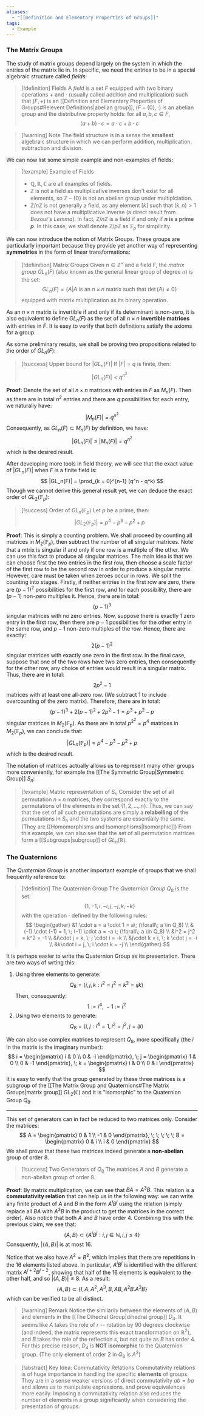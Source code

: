 ```yaml
---
aliases:
  - "[[Definition and Elementary Properties of Groups]]"
tags:
  - Example
---
```

###  The Matrix Groups

The study of matrix groups depend largely on the system in which the entries of the matrix lie in. In specific, we need the entries to be in a special algebraic structure called *fields*: 

>[!definition] Fields
>A *field* is a set $F$ equipped with two binary operations $+$ and $\cdot$ (usually called addition and multiplication) such that $(F, +)$ is an [[Definition and Elementary Properties of Groups#Relevent Definitions|abelian group]], $(F- \{0\}, \cdot)$ is an abelian group and the distributive property holds: for all $a, b, c \in F$,
>$$
>(a+b)\cdot c = a\cdot c+b \cdot c
>$$ 

>[!warning] Note
>The field structure is in a sense the **smallest** algebraic structure in which we can perform addition, multiplication, subtraction and division. 

We can now list some simple example and non-examples of fields:

>[!example] Example of Fields
>* $\mathbb{Q}, \mathbb{R}, \mathbb{C}$ are all examples of fields. 
>* $\mathbb{Z}$ is not a field as multiplicative inverses don't exist for all elements, so $\mathbb{Z} - \{0\}$ is not an abelian group under multiplciation. 
>* $\mathbb{Z} / n\mathbb{Z}$ is not generally a field, as any element $[k]$ such that $(k, n) > 1$ does not have a multiplicative inverse (a direct result from *Bezout's Lemma*). In fact, $\mathbb{Z} / n\mathbb{Z}$ is a field if and only if **$n$ is a prime $p$**. In this case, we shall denote $\mathbb{Z} / p\mathbb{Z}$ as $\mathbb{F}_p$ for simplicity. 

We can now introduce the notion of Matrix Groups. These groups are particularly important because they provide yet another way of representing **symmetries** in the form of linear transformations: 

>[!defiinition] Matrix Groups
>Given $n \in \mathbb{Z}^{+}$ and a field $F$, the *matrix group* $GL_n(F)$ (also known as the general linear group of degree $n$) is the set:
>$$
>GL_n(F) = \{ A | A \text{ is an } n \times n \text{ matrix such that } \det(A) \neq 0  \}
>$$
>equipped with matrix multiplication as its binary operation. 

As an $n \times n$ matrix is invertible if and only if its determinant is non-zero, it is also equivalent to define $GL_n(F)$ as the set of all $n \times n$ **invertible matrices** with entries in $F$. It is easy to verify that both definitions satisfy the axioms for a group. 

As some preliminary results, we shall be proving two propositions related to the order of $GL_n(F)$: 

>[!success] Upper bound for $|GL_n(F)|$
>If $|F| = q$ is finite, then:
>$$
>|GL_n(F)| < q^{n^2}
>$$

**Proof**: Denote the set of all $n \times n$ matrices with entries in $F$ as $M_n(F)$. Then as there are in total $n^2$ entries and there are $q$ possibilities for each entry, we naturally have:
$$
|M_n(F)| = q^{n^2}
$$
Consequently, as $GL_n(F) \subset M_n(F)$ by definition, we have:
$$
|GL_n(F)| \leq |M_n(F)| = q^{n^2}
$$
which is the desired result. 

After developing more tools in field theory, we will see that the exact value of $|GL_n(F)|$ when $F$ is a finite field is: 
$$
|GL_n(F)| = \prod_{k = 0}^{n-1} (q^n - q^k)
$$
Though we cannot derive this general result yet, we can deduce the exact order of $GL_2(\mathbb{F}_p)$: 

>[!success] Order of $GL_n(\mathbb{F}_p)$
>Let $p$ be a prime, then:
>$$
>|GL_2(\mathbb{F}_p)| = p^4 - p^3 - p^2 + p
>$$

**Proof**: This is simply a counting problem. We shall proceed by counting all matrices in $M_2(\mathbb{F}_p)$, then subtract the number of all singular matrices. Note that a mtrix is singular if and only if one row is a multiple of the other. We can use this fact to produce all singular matrices. The main idea is that we can choose first the two entries in the first row, then choose a scale factor of the first row to be the second row in order to produce a singular matrix. However, care must be taken when zeroes occur in rows. We split the counting into stages. Firstly, if neither entries in the first row are zero, there are $(p-1)^2$ possibilities for the first row, and for each possibility, there are $(p-1)$ non-zero multiples it. Hence, there are in total:
$$
(p-1)^3
$$
singular matrices with no zero entries. Now, suppose there is exactly $1$ zero entry in the first row, then there are $p-1$ possibilities for the other entry in the same row, and $p-1$ non-zero multiples of the row. Hence, there are exactly:
$$
2(p-1)^2
$$
singular matrices with exactly one zero in the first row. In the final case, suppose that one of the two rows have two zero entries, then consequently for the other row, any choice of entries would result in a singular matrix. Thus, there are in total:
$$
2p^2 - 1
$$
matrices with at least one all-zero row. (We subtract $1$ to include overcounting of the zero matrix). Therefore, there are in total:
$$
(p-1)^3 + 2(p-1)^2+2p^2-1 = p^3 + p^2 - p
$$
singular matrices in $M_2(\mathbb{F}_p)$. As there are in total $p^{2^2} = p^4$ matrices in $M_2(\mathbb{F}_p)$, we can conclude that:
$$
|GL_n(\mathbb{F}_p)| = p^4 - p^3 - p^2 + p
$$
which is the desired result. 

The notation of matrices actually allows us to represent many other groups more conveniently, for example the [[The Symmetric Group|Symmetric Group]] $S_n$: 

>[!example] Matric representation of $S_n$
>Consider the set of all permutation $n \times n$ matrices, they correspond exactly to the permutations of the elements in the set $\{ 1, 2, ..., n \}$. Thus, we can say that the set of all such permutations are simply a **relabelling** of the permutations in $S_n$ and the two systems are essentially the same. (They are [[Homomorphisms and Isomorphisms|Isomorphic]]) From this example, we can also see that the set of all permutation matrices form a [[Subgroups|subgroup]] of $GL_n(\mathbb{R})$. 

### The Quaternions

The *Quaternion Group* is another important example of groups that we shall frequently reference to: 

>[!definition] The Quaternion Group
>The *Quaternion Group* $Q_8$ is the set:
>$$
>\{ 1, -1, i, -i, j, -j, k, -k \}
>$$
>with the operation $\cdot$ defined by the following rules:
>$$
>\begin{gather}
>	&1 \cdot a = a \cdot 1 = a\;  (\forall\;  a \in Q_8) \\
>	&(-1) \cdot (-1) = 1, \; (-1) \cdot a = -a \;  (\forall\;  a \in Q_8)  \\
>	&i^2 = j^2 = k^2 = -1 \\
>	&i\cdot j = k, \; j \cdot i = -k \\
>	&j\cdot k = i, \; k \cdot j = -i \\
>	&k\cdot i = j, \; i \cdot k = -j \\
>\end{gather}
>$$

It is perhaps easier to write the Quaternion Group as its presentation. There are two ways of wrting this: 
1. Using three elements to generate: 
	$$
	Q_8 = \langle i, j, k: i^2 = j^2 = k^2 = ijk \rangle
	$$
	Then, consequently: 
	$$
	1 := i^4, \; -1 := i^2
	$$
2. Using two elements to generate: 
	$$
	Q_8 = \langle i, j: i^4 = 1, i^2 = j^2, j = iji \rangle
	$$

We can also use complex matrices to represent $Q_8$, more specifically (the $i$ in the matrix is the imaginary number): 
$$
i = \begin{pmatrix}
	i & 0 \\
	0 & -i
\end{pmatrix}, \; j = \begin{pmatrix}
	1 & 0 \\
	0 & -1
\end{pmatrix}, \; k = \begin{pmatrix}
	i & 0 \\
	0 & i
\end{pmatrix}
$$
It is easy to verify that the group generated by these three matrices is a subgroup of the [[The Matrix Group and Quaternions#The Matrix Groups|matrix group]] $GL_2(\mathbb{C})$ and it is "isomorphic" to the Quaternion Group $Q_8$. 

_____________________________________________________________________

This set of generators can in fact be reduced to two matrices only. Consider the matrices: 
$$
A = \begin{pmatrix}
	0 & 1 \\
	-1 & 0
\end{pmatrix}, \; \; \; \; \; 
B = \begin{pmatrix}
	0 & i \\
	i & 0
\end{pmatrix}
$$
We shall prove that these two matrices indeed generate a **non-abelian** group of order $8$. 

>[!success] Two Generators of $Q_8$
>The matrices $A$ and $B$ generate a non-abelian group of order $8$. 

**Proof**: By matrix multiplication, we can see that $BA = A^3B$. This relation is a **commutativity relation** that can help us in the following way: we can write any finite product of $A$ and $B$ in the form $A^iB^j$ using the relation (simply replace all $BA$ with $A^3B$ in the product to get the matrices in the correct order). Also notice that both $A$ and $B$ have order $4$. Combining this with the previous claim, we see that: 
$$
\langle A, B \rangle \subset \{A^iB^j : i, j \in \mathbb{N}, i, j \leq 4\}
$$
Consquently, $|\langle A, B \rangle|$ is at most $16$. 

Notice that we also have $A^2 = B^2$, which implies that there are repetitions in the $16$ elements listed above. In particular, $A^iB^j$ is identified with the different matrix $A^{i+2}B^{j-2}$, showing that half of the $16$ elements is equivalent to the other half, and so $|\langle A, B \rangle | \leq 8$. As a result: 
$$
\langle A, B \rangle \subset \{ I, A, A^2, A^3, B, AB, A^2B. A^3B  \}
$$
which can be verified to be all distinct. 

>[!warning] Remark
>Notice the similarily between the elements of $\langle A, B \rangle$ and elements in the [[The Dihedral Group|dihedral group]]  $D_4$. It seems like $A$ takes the role of $r$ -- rotation by $90$ degrees clockwise (and indeed, the matrix represents this exact transformation on $\mathbb{R}^2$), and $B$ takes the role of the reflection $s$, but not quite as $B$ has order $4$. For this precise reason, $D_4$ is **NOT isomorphic** to the Quaternion group. (The only element of order $2$ in $Q_8$ is $A^2$) 

>[!abstract] Key Idea: Commutativity Relations
>Commutativity relations is of huge importance in handling the specific **elements** of groups. They are in a sense weaker versions of direct commutativity $ab = ba$ and allows us to manipulate expressions. and prove equivalences more easily. Imposing a commutativity relation also reduces the number of elements in a group significantly when considering the presentation of groups. 


